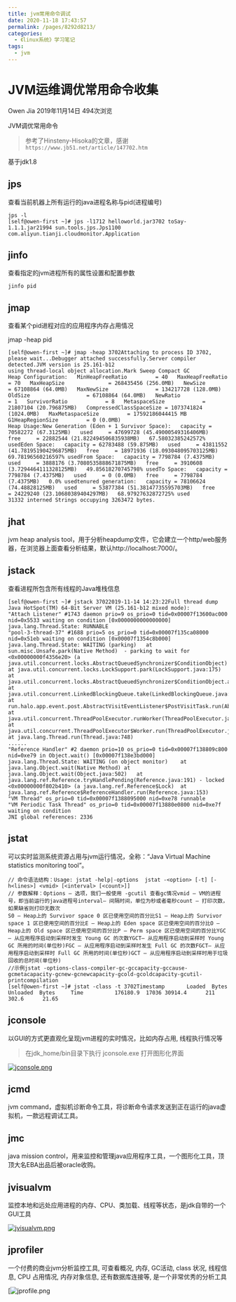 ```yaml
---
title: jvm常用命令调试
date: 2020-11-18 17:43:57
permalink: /pages/8292d8213/
categories:
  - 《linux系统》学习笔记
tags:
  - jvm
---
```






# JVM运维调优常用命令收集

Owen Jia 2019年11月14日 494次浏览

JVM调优常用命令

> 参考了Hinsteny-Hisoka的文章，感谢
> `https://www.jb51.net/article/147702.htm`

基于jdk1.8

## jps

查看当前机器上所有运行的java进程名称与pid(进程编号)

```
jps -l
[self@owen-first ~]# jps -l1712 helloworld.jar3702 toSay-1.1.1.jar21994 sun.tools.jps.Jps1100 com.aliyun.tianji.cloudmonitor.Application
```



## jinfo

查看指定的jvm进程所有的属性设置和配置参数

```
jinfo pid
```

## jmap

查看某个pid进程对应的应用程序内存占用情况

jmap -heap pid

```shell
[self@owen-first ~]# jmap -heap 3702Attaching to process ID 3702, please wait...Debugger attached successfully.Server compiler detected.JVM version is 25.161-b12
using thread-local object allocation.Mark Sweep Compact GC
Heap Configuration:   MinHeapFreeRatio         = 40   MaxHeapFreeRatio         = 70   MaxHeapSize              = 268435456 (256.0MB)   NewSize                  = 67108864 (64.0MB)   MaxNewSize               = 134217728 (128.0MB)   OldSize                  = 67108864 (64.0MB)   NewRatio                 = 1   SurvivorRatio            = 8   MetaspaceSize            = 21807104 (20.796875MB)   CompressedClassSpaceSize = 1073741824 (1024.0MB)   MaxMetaspaceSize         = 17592186044415 MB   G1HeapRegionSize         = 0 (0.0MB)
Heap Usage:New Generation (Eden + 1 Survivor Space):   capacity = 70582272 (67.3125MB)   used     = 47699728 (45.49000549316406MB)   free     = 22882544 (21.822494506835938MB)   67.58032385242572% usedEden Space:   capacity = 62783488 (59.875MB)   used     = 43811552 (41.781951904296875MB)   free     = 18971936 (18.093048095703125MB)   69.78196560216597% usedFrom Space:   capacity = 7798784 (7.4375MB)   used     = 3888176 (3.7080535888671875MB)   free     = 3910608 (3.7294464111328125MB)   49.85618270745798% usedTo Space:   capacity = 7798784 (7.4375MB)   used     = 0 (0.0MB)   free     = 7798784 (7.4375MB)   0.0% usedtenured generation:   capacity = 78106624 (74.48828125MB)   used     = 53877384 (51.38147735595703MB)   free     = 24229240 (23.10680389404297MB)   68.97927632872725% used
31332 interned Strings occupying 3263472 bytes.
```



## jhat

jvm heap analysis tool，用于分析heapdump文件，它会建立一个http/web服务器，在浏览器上面查看分析结果，默认http://localhost:7000/。

## jstack

查看进程所包含所有线程的Java堆栈信息

```shell
[self@owen-first ~]# jstack 37022019-11-14 14:23:22Full thread dump Java HotSpot(TM) 64-Bit Server VM (25.161-b12 mixed mode):
"Attach Listener" #1743 daemon prio=9 os_prio=0 tid=0x00007f13600ac000 nid=0x5533 waiting on condition [0x0000000000000000]   java.lang.Thread.State: RUNNABLE
"pool-3-thread-37" #1688 prio=5 os_prio=0 tid=0x00007f135ca08000 nid=0x51eb waiting on condition [0x00007f1354c8b000]   java.lang.Thread.State: WAITING (parking)	at sun.misc.Unsafe.park(Native Method)	- parking to wait for  <0x00000000f4356e20> (a java.util.concurrent.locks.AbstractQueuedSynchronizer$ConditionObject)	at java.util.concurrent.locks.LockSupport.park(LockSupport.java:175)	at java.util.concurrent.locks.AbstractQueuedSynchronizer$ConditionObject.await(AbstractQueuedSynchronizer.java:2039)	at java.util.concurrent.LinkedBlockingQueue.take(LinkedBlockingQueue.java:442)	at run.halo.app.event.post.AbstractVisitEventListener$PostVisitTask.run(AbstractVisitEventListener.java:101)	at java.util.concurrent.ThreadPoolExecutor.runWorker(ThreadPoolExecutor.java:1149)	at java.util.concurrent.ThreadPoolExecutor$Worker.run(ThreadPoolExecutor.java:624)	at java.lang.Thread.run(Thread.java:748)
......
"Reference Handler" #2 daemon prio=10 os_prio=0 tid=0x00007f138809c800 nid=0xe79 in Object.wait() [0x00007f138e3bd000]   java.lang.Thread.State: WAITING (on object monitor)	at java.lang.Object.wait(Native Method)	at java.lang.Object.wait(Object.java:502)	at java.lang.ref.Reference.tryHandlePending(Reference.java:191)	- locked <0x00000000f802b410> (a java.lang.ref.Reference$Lock)	at java.lang.ref.Reference$ReferenceHandler.run(Reference.java:153)
"VM Thread" os_prio=0 tid=0x00007f1388095000 nid=0xe78 runnable 
"VM Periodic Task Thread" os_prio=0 tid=0x00007f13880e0800 nid=0xe7f waiting on condition 
JNI global references: 2336
```



## jstat

可以实时监测系统资源占用与jvm运行情况，全称：“Java Virtual Machine statistics monitoring tool”。

```shell
// 命令语法结构：Usage: jstat -help|-options  jstat -<option> [-t] [-h<lines>] <vmid> [<interval> [<count>]]
// 参数解释：Options — 选项，我们一般使用 -gcutil 查看gc情况vmid — VM的进程号，即当前运行的java进程号interval– 间隔时间，单位为秒或者毫秒count — 打印次数，如果缺省则打印无数次
S0 — Heap上的 Survivor space 0 区已使用空间的百分比S1 — Heap上的 Survivor space 1 区已使用空间的百分比E — Heap上的 Eden space 区已使用空间的百分比O — Heap上的 Old space 区已使用空间的百分比P — Perm space 区已使用空间的百分比YGC — 从应用程序启动到采样时发生 Young GC 的次数YGCT– 从应用程序启动到采样时 Young GC 所用的时间(单位秒)FGC — 从应用程序启动到采样时发生 Full GC 的次数FGCT– 从应用程序启动到采样时 Full GC 所用的时间(单位秒)GCT — 从应用程序启动到采样时用于垃圾回收的总时间(单位秒)
//示例jstat -options-class-compiler-gc-gccapacity-gccause-gcmetacapacity-gcnew-gcnewcapacity-gcold-gcoldcapacity-gcutil-printcompilation
[self@owen-first ~]# jstat -class -t 3702Timestamp       Loaded  Bytes  Unloaded  Bytes     Time          176180.9  17036 30914.4      211   302.6      21.65
```



## jconsole

以GUI的方式更直观化呈现jvm进程的实时情况，比如内存占用, 线程执行情况等

> 在jdk_home/bin目录下执行 jconsole.exe 打开图形化界面

[![jconsole.png](https://cdn.jsdelivr.net/gh/lzq70112/images/blog/jconsole-0957df9b702144c4a4b3e70d756969e8.png)](https://blog.shareworld.vip/upload/2019/11/jconsole-0957df9b702144c4a4b3e70d756969e8.png)



## jcmd

jvm command，虚拟机诊断命令工具，将诊断命令请求发送到正在运行的java虚拟机，一款远程调试工具。

## jmc

java mission control，用来监控和管理java应用程序工具，一个图形化工具，顶顶大名EBA出品后被oracle收购。

## jvisualvm

监控本地和远处应用进程的内存、CPU、类加载、线程等状态，是jdk自带的一个GUI工具

[![jvisualvm.png](https://cdn.jsdelivr.net/gh/lzq70112/images/blog/jvisualvm-a6edebe764d646bda68c2f05f4cb4f58.png)](https://blog.shareworld.vip/upload/2019/11/jvisualvm-a6edebe764d646bda68c2f05f4cb4f58.png)





## jprofiler

一个付费的商业jvm分析监控工具, 可查看概况, 内存, GC活动, class 状况, 线程信息, CPU 占用情况, 内存对象信息, 还有数据库连接等, 是一个非常优秀的分析工具

[![jprofile.png](https://cdn.jsdelivr.net/gh/lzq70112/images/blog/jprofile-fea1ddd66059413e891358489e51c889.png)
